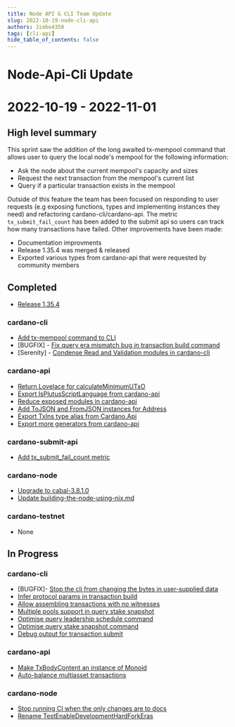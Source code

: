 ```yaml
---
title: Node API & CLI Team Update
slug: 2022-10-19-node-cli-api
authors: Jimbo4350
tags: [cli-api]
hide_table_of_contents: false
---
```


# Node-Api-Cli Update
# 2022-10-19 - 2022-11-01

## High level summary

This sprint saw the addition of the long awaited tx-mempool command that allows user to query the local node's mempool for the following information:
- Ask the node about the current mempool's capacity and sizes
- Request the next transaction from the mempool's current list
- Query if a particular transaction exists in the mempool

Outside of this feature the team has been focused on responding to user requests (e.g exposing functions, types and implementing instances they need) and refactoring cardano-cli/cardano-api. The metric `tx_submit_fail_count` has been added to the submit api so users can track how many transactions have failed. Other improvements have been made:
- Documentation improvments
- Release 1.35.4 was merged & released
- Exported various types from cardano-api that were requested by community members

## Completed

- [Release 1.35.4](https://github.com/input-output-hk/cardano-node/pull/4508)

### cardano-cli
- [Add tx-mempool command to CLI](https://github.com/input-output-hk/cardano-node/pull/4276)
- [BUGFIX] - [Fix query era mismatch bug in transaction build command](https://github.com/input-output-hk/cardano-node/pull/4538)
- [Serenity] - [Condense Read and Validation modules in cardano-cli](https://github.com/input-output-hk/cardano-node/pull/4516)

### cardano-api
- [Return Lovelace for calculateMinimumUTxO](https://github.com/input-output-hk/cardano-node/pull/4482)
- [Export IsPlutusScriptLanguage from cardano-api](https://github.com/input-output-hk/cardano-node/pull/4554)
- [Reduce exposed modules in cardano-api](https://github.com/input-output-hk/cardano-node/pull/4546)
- [Add ToJSON and FromJSON instances for Address](https://github.com/input-output-hk/cardano-node/pull/4568)
- [Export TxIns type alias from Cardano.Api](https://github.com/input-output-hk/cardano-node/pull/4565)
- [Export more generators from cardano-api](https://github.com/input-output-hk/cardano-node/pull/4534)

### cardano-submit-api
- [Add tx_submit_fail_count metric](https://github.com/input-output-hk/cardano-node/pull/4566)

### cardano-node
- [Upgrade to cabal-3.8.1.0](https://github.com/input-output-hk/cardano-node/pull/4549)
- [Update building-the-node-using-nix.md](https://github.com/input-output-hk/cardano-node/pull/4613)

### cardano-testnet
- None

## In Progress

### cardano-cli
- [BUGFIX]- [Stop the cli from changing the bytes in user-supplied data](https://github.com/input-output-hk/cardano-node/pull/4537)
- [Infer protocol params in transaction build](https://github.com/input-output-hk/cardano-node/pull/4431)
- [Allow assembling transactions with no witnesses](https://github.com/input-output-hk/cardano-node/pull/4408)
- [Multiple pools support in query stake snapshot](https://github.com/input-output-hk/cardano-node/pull/4279)
- [Optimise query leadership schedule command](https://github.com/input-output-hk/cardano-node/pull/4250)
- [Optimise query stake snapshot command](https://github.com/input-output-hk/cardano-node/pull/4179)
- [Debug output for transaction submit](https://github.com/input-output-hk/cardano-node/pull/3819)

### cardano-api
- [Make TxBodyContent an instance of Monoid](https://github.com/input-output-hk/cardano-node/pull/4458)
- [Auto-balance multiasset transactions](https://github.com/input-output-hk/cardano-node/pull/4450)

### cardano-node
- [Stop running CI when the only changes are to docs](https://github.com/input-output-hk/cardano-node/pull/4263)
- [Rename TestEnableDevelopmentHardForkEras](https://github.com/input-output-hk/cardano-node/pull/4341)


